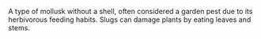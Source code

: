 A type of mollusk without a shell, often considered a garden pest due to its herbivorous feeding habits. Slugs can damage plants by eating leaves and stems.